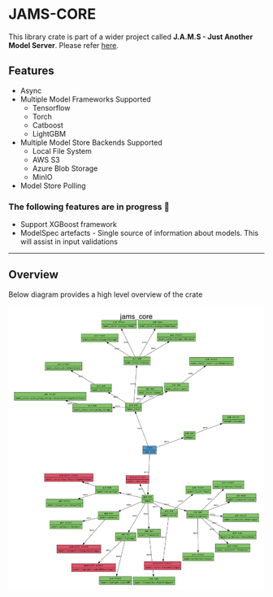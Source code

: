 # JAMS-CORE
This library crate is part of a wider project called **J.A.M.S - Just Another Model Server**. Please refer [here](https://github.com/gagansingh894/jams-rs).

## Features

- Async
- Multiple Model Frameworks Supported
    - Tensorflow
    - Torch
    - Catboost
    - LightGBM
- Multiple Model Store Backends Supported
    - Local File System
    - AWS S3
    - Azure Blob Storage
    - MinIO
- Model Store Polling

### The following features are in progress 🚧
- Support XGBoost framework
- ModelSpec artefacts - Single source of information about models. This will assist in input validations
---


## Overview

Below diagram provides a high level overview of the crate

![Alt text](https://github.com/gagansingh894/jams-rs/blob/main/jams-core/overview.png?raw=true)